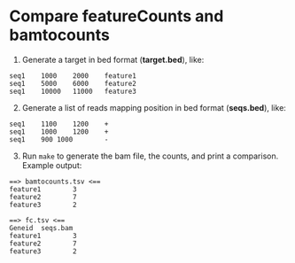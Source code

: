 # Compare featureCounts and bamtocounts

1) Generate a target in bed format (**target.bed**), like:
   
```text
seq1    1000    2000    feature1
seq1    5000    6000    feature2
seq1    10000   11000   feature3
```

2) Generate a list of reads mapping position in bed format (**seqs.bed**), like:

```text
seq1    1100    1200    +
seq1    1000    1200    +
seq1    900 1000        -
```

3) Run `make` to generate the bam file, the counts, and print a comparison. Example output:

```text
==> bamtocounts.tsv <==
feature1        3
feature2        7
feature3        2

==> fc.tsv <==
Geneid  seqs.bam
feature1        3
feature2        7
feature3        2
```
